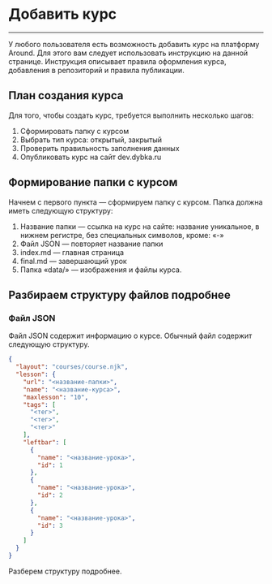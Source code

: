 # Добавить курс

---

У любого пользователя есть возможность добавить курс на платформу Around. Для этого вам следует использовать инструкцию на данной странице.
Инструкция описывает правила оформления курса, добавления в репозиторий и правила публикации.

## План создания курса

Для того, чтобы создать курс, требуется выполнить несколько шагов:

1. Сформировать папку с курсом
2. Выбрать тип курса: открытый, закрытый
3. Проверить правильность заполнения данных
4. Опубликовать курс на сайт dev.dybka.ru

## Формирование папки с курсом

Начнем с первого пункта — сформируем папку с курсом. Папка должна иметь следующую структуру:

1. Название папки — ссылка на курс на сайте: название уникальное, в нижнем регистре, без специальных символов, кроме: «-»
2. Файл JSON — повторяет название папки
3. index.md — главная страница
4. final.md — завершающий урок
5. Папка «data/» — изображения и файлы курса.

## Разбираем структуру файлов подробнее

### Файл JSON

Файл JSON содержит информацию о курсе. Обычный файл содержит следующую структуру.

```JSON
{
  "layout": "courses/course.njk",
  "lesson": {
    "url": "<название-папки>",
    "name": "<название-курса>",
    "maxlesson": "10",
    "tags": [
	  "<тег>",
	  "<тег>",
	  "<тег>"
	],
	"leftbar": [
	  {
	    "name": "<название-урока>",
	    "id": 1
	  },
	  {
	    "name": "<название-урока>",
	    "id": 2
	  },
      {
	    "name": "<название-урока>",
	    "id": 3
	  }
	]
  }
}
```

Разберем структуру подробнее.

<!-- Чтобы создать открытый курс, вам требуется заранее подготовить материалы курса. На сайт вы будете добавлять папку с курсом. -->

<!-- Папка курса имеет следующий формат:

- <названиепапки>/
- - <названиепапки>.json
- - <названиепапки>.njk
- - index.md
- - data/

### Описание файлов курса

#### Параметры JSON

Внутри папки курса должен находиться файл формата .json, повторяющий название курса. Данный файл описывает параметры курса.

```JSON
{
    "layout": "courses/course.njk",
    "courseName": "<названиекурса>",
    "author": "<автор>",
    "lessonUrl": "<названиепапки>",
    "maxlesson": "<количествоуроков>",
    "tags": "<теги>"
}
```

- название курса: это название курса на русском языке в полном форматировании.
- автор курса: указывается автор курса на русском языке (имя и фамилия).
- теги: укажите несколько тегов (через запятую), которые описывают ваш курс.

#### Главная страница

Главная страница курса. Оформляется следующим образом:

```JSON
---
info: "active"
---

<содержимое>
```

Остальные уроки будут оформляться следующим образом:

```JSON
---
act1: "active"
prev: "2"
next: "4"
---

<содержимое>
```

Первый параметр отвечает за актуальный курс в боковом меню: `act1`. Следует менять название параметра в зависимости от номера курса.

Если текущий курс не является первым и последним, то указываются параметры `prev` и `next`, в которых указать номер предыдущего и
следующего урока соответственно. Если курс является первым, указывается только параметр `next` и для последнего курса параметр `prev`.

Содержимое курса оформляется с правилами оформления файла Markdown. [Читай документацию](https://learn.microsoft.com/ru-ru/contribute/markdown-reference) для более подробного ознакомления.

#### Папка data/

В данной папке следует хранить изобравжения для курса и прочие материалы. Для ссылки на данные материалы следует использовать
относительный путь, при необходимости используйте: «../», чтобы подняться на уровень папки выше.

Для изображений используйте синтаксис: «less<номерурока>/less<номерурока>\_\_01.jpg». Храните изображения в папке «data/».

#### Боковое меню

Боковое меню располагается в файле index.njk. Боковое меню имеет следующую структуру:

```JSON
<div class="list-group">
    <button onClick="hideLeftMenu()" class="list-group-item see-at-pc d-flex align-items-center list-group-item-action">
        <svg xmlns="http://www.w3.org/2000/svg" width="32" height="32" viewBox="0 0 16 16">
            <path fill-rule="evenodd" d="M11.854 3.646a.5.5 0 0 1 0 .708L8.207 8l3.647 3.646a.5.5 0 0 1-.708.708l-4-4a.5.5 0 0 1 0-.708l4-4a.5.5 0 0 1 .708 0zM4.5 1a.5.5 0 0 0-.5.5v13a.5.5 0 0 0 1 0v-13a.5.5 0 0 0-.5-.5z"/>
        </svg>
        Скрыть меню
    </button>
    <a href="/courses/unity/" class="list-group-item d-flex align-items-center list-group-item-action {{ info }}">
        <svg xmlns="http://www.w3.org/2000/svg" width="32" height="32" viewBox="0 0 16 16">
            <path d="m8.93 6.588-2.29.287-.082.38.45.083c.294.07.352.176.288.469l-.738 3.468c-.194.897.105 1.319.808 1.319.545 0 1.178-.252 1.465-.598l.088-.416c-.2.176-.492.246-.686.246-.275 0-.375-.193-.304-.533L8.93 6.588zM9 4.5a1 1 0 1 1-2 0 1 1 0 0 1 2 0z"/>
        </svg>
        Информация
    </a>
    <a href="/courses/<названиепапки>/1" class="list-group-item list-group-item-action {{ act1 }}">
        1. Название урока
    </a>
    <...>
</div>
```

Используйте данную структуру для бокового меню, чтобы сформировать свое боковое меню. Поместите файл бокового меню в конечную папку
с курсом.

## Публикация открытого курса

Есть 2 способа загрузки курса на сайт:

1. Напишите письмо на почту: [daniil@dybka.ru](daniil@dybka.ru). Прикрепите к письму ссылку на папку с курсом.
2. [Откройте](https://github.com/DanyaBooba/dev-dybka) репозиторий проекта на GitHub. Загрузите все файлы проекта (кроме бокового меню) в папку «src/courses/». Боковое меню загрузите в папку «src/\_includes/courses/lists/». Создайте пул-реквест.

Загрузите папку с курсом на облачное хранилище.

После загрузки материала вам следует ожидать ответа на ваш курс. В случае соблюдения правил ваш курс рассмотрят. В случае положительного ответа, ваш курс будет доступен на сайте [dev.dybka.ru](https://dev.dybka.ru).

## Создать закрытый курс

Для начала следует отметить, что внутреннее устройства папки курса отличаться практически не будет. Сформируйте данную папку с соблюдением
правил из формирования открытого курса.

Для закрытого курса измените файл «<названиепапки>.json». Добавьте следующие 2 правила:

```JSON
{
	<...>
	"privatecourse": "true",
	"private_idcourse": "<idкурса>"
}
```

Поле «<idкурса» следует оставить пустым. Номер будет присвоен администратором.

Дальнейшие правила оформления полностью соответствуют правилам оформления открытого курса.

## Публикация закрытого курса

Для публикации закрытого курса напишите письмо на почту: [daniil@dybka.ru](daniil@dybka.ru). В письме укажите ссылку на папку курса.

Загрузите папку с курсом на облачное хранилище.

После загрузки материала вам следует ожидать ответа на ваш курс. В случае соблюдения правил ваш курс рассмотрят. В случае положительного ответа, ваш курс будет доступен на сайте [dev.dybka.ru](https://dev.dybka.ru). -->

